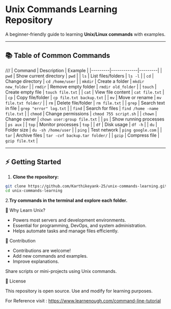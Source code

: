 # Unix Commands Learning Repository

A beginner-friendly guide to learning **Unix/Linux commands** with examples.

---

## 📚 Table of Common Commands
///
| Command | Description | Example |
|---------|-------------|---------|
| `pwd` | Show current directory | `pwd` |
| `ls` | List files/folders | `ls -l` |
| `cd` | Change directory | `cd /home/user` |
| `mkdir` | Create a folder | `mkdir new_folder` |
| `rmdir` | Remove empty folder | `rmdir old_folder` |
| `touch` | Create empty file | `touch file.txt` |
| `cat` | View file content | `cat file.txt` |
| `cp` | Copy file/folder | `cp file.txt backup.txt` |
| `mv` | Move or rename | `mv file.txt folder/` |
| `rm` | Delete file/folder | `rm file.txt` |
| `grep` | Search text in file | `grep "error" log.txt` |
| `find` | Search for files | `find /home -name file.txt` |
| `chmod` | Change permissions | `chmod 755 script.sh` |
| `chown` | Change owner | `chown user:group file.txt` |
| `ps` | Show running processes | `ps aux` |
| `top` | Monitor processes | `top` |
| `df` | Disk usage | `df -h` |
| `du` | Folder size | `du -sh /home/user` |
| `ping` | Test network | `ping google.com` |
| `tar` | Archive files | `tar -cvf backup.tar folder/` |
| `gzip` | Compress file | `gzip file.txt` |

---

## ⚡ Getting Started

1. **Clone the repository:**
```bash
git clone https://github.com/Karthikeyank-25/unix-commands-learning.git
cd unix-commands-learning
```
2.**Try commands in the terminal and explore each folder.**

🌟 Why Learn Unix?

 - Powers most servers and development environments.
 - Essential for programming, DevOps, and system administration.
 - Helps automate tasks and manage files efficiently.

📌 Contribution

 - Contributions are welcome!
 - Add new commands and examples.
 - Improve explanations.

Share scripts or mini-projects using Unix commands.

📝 License

This repository is open source. Use and modify for learning purposes.

For Reference visit : https://www.learnenough.com/command-line-tutorial

